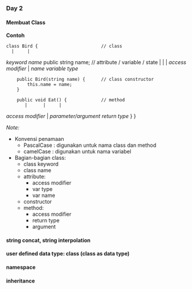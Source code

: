 ### Day 2
#### Membuat Class
**Contoh**

    class Bird {                        // class
      |     |
*keyword* *name*
        public string name;             // attribute / variable / state
           |      |      |
*access modifier* |    *name*
            *variable type*

        public Bird(string name) {      // class constructor
            this.name = name;
        }

        public void Eat() {             // method
           |      |     |
*access modifier* |   *parameter/argument*
            *return type*
        }
    }

*Note:*
- Konvensi penamaan
    - PascalCase : digunakan untuk nama class dan method
    - camelCase  : digunakan untuk nama variabel
- Bagian-bagian class:
    - class keyword
    - class name
    - attribute:
        - access modifier
        - var type
        - var name
    - constructor
    - method:
        - access modifier
        - return type
        - argument

#### string concat, string interpolation
#### user defined data type: class (class as data type)
#### namespace
#### inheritance
